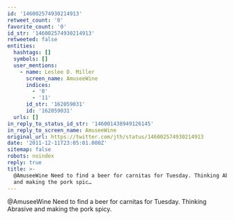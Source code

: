```yaml
---
id: '146002574930214913'
retweet_count: '0'
favorite_count: '0'
id_str: '146002574930214913'
retweeted: false
entities:
  hashtags: []
  symbols: []
  user_mentions:
    - name: Leslee D. Miller
      screen_name: AmuseeWine
      indices:
        - '0'
        - '11'
      id_str: '162059031'
      id: '162059031'
  urls: []
in_reply_to_status_id_str: '146001438949126145'
in_reply_to_screen_name: AmuseeWine
original_url: https://twitter.com/jth/status/146002574930214913
date: '2011-12-11T23:05:01.000Z'
sitemap: false
robots: noindex
reply: true
title: >-
  @AmuseeWine Need to find a beer for carnitas for Tuesday. Thinking Abrasive
  and making the pork spic…
---
```


@AmuseeWine Need to find a beer for carnitas for Tuesday. Thinking Abrasive and making the pork spicy.